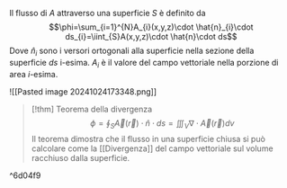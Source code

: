 Il flusso di $A$ attraverso una superficie $S$ è definito da 
$$\phi=\sum_{i=1}^{N}A_{i}(x,y,z)\cdot \hat{n}_{i}\cdot ds_{i}=\iint_{S}A(x,y,z)\cdot \hat{n}\cdot ds$$
Dove $\hat{n}_{i}$ sono i versori ortogonali alla superficie nella sezione della superficie $ds$ i-esima.
$A_{i}$ è il valore del campo vettoriale nella porzione di area $i$-esima.


![[Pasted image 20241024173348.png]]

>[!thm] Teorema della divergenza
$$\phi=\oint_{S}\vec{A}(\vec{r})\cdot \hat{n}\cdot ds= \iiint_{V}\nabla\cdot \vec{A}(\vec{r})dv$$
Il teorema dimostra che il flusso in una superficie chiusa si può calcolare come la [[Divergenza]] del campo vettoriale sul volume racchiuso dalla superficie.

^6d04f9

